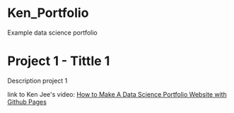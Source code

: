 # Ken_Portfolio
Example data science portfolio 

# Project 1 - Tittle 1

Description project 1

link to Ken Jee's video: [How to Make A Data Science Portfolio Website with Github Pages](https://www.youtube.com/watch?v=1aXk2RViq3c&list=PLc6Uc1T9oZ3HVwJbLsq0XsvntATk6PCqk&index=7)

